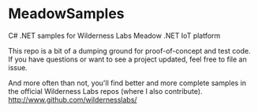# MeadowSamples
C# .NET samples for Wilderness Labs Meadow .NET IoT platform

This repo is a bit of a dumping ground for proof-of-concept and test code. If you have questions or want to see a project updated, feel free to file an issue.

And more often than not, you'll find better and more complete samples in the official Wilderness Labs repos (where I also contribute).
http://www.github.com/wildernesslabs/ 
